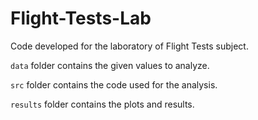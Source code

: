 # Flight-Tests-Lab
 Code developed for the laboratory of Flight Tests subject.

```data``` folder contains the given values to analyze.

```src``` folder contains the code used for the analysis.

```results``` folder contains the plots and results.
